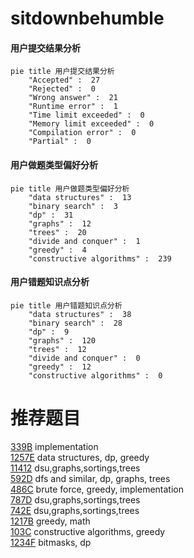 # sitdownbehumble

<!-- tabs:start -->



#### **用户提交结果分析**

```mermaid
pie title 用户提交结果分析
    "Accepted" :  27
    "Rejected" :  0
    "Wrong answer" :  21
    "Runtime error" :  1
    "Time limit exceeded" :  0
    "Memory limit exceeded" :  0
    "Compilation error" :  0
    "Partial" :  0
```

#### **用户做题类型偏好分析**

```mermaid
pie title 用户做题类型偏好分析
    "data structures" :  13
    "binary search" :  3
    "dp" :  31
    "graphs" :  12
    "trees" :  20
    "divide and conquer" :  1
    "greedy" :  4
    "constructive algorithms" :  239
```
#### **用户错题知识点分析**

```mermaid
pie title 用户错题知识点分析
    "data structures" :  38
    "binary search" :  28
    "dp" :  9
    "graphs" :  120
    "trees" :  12
    "divide and conquer" :  0
    "greedy" :  12
    "constructive algorithms" :  0
```



<!-- tabs:end -->
# 推荐题目
[339B](https://codeforces.com/contest/339/problem/B)		implementation		  
[1257E](https://codeforces.com/contest/1257/problem/E)		data structures,
                        dp,
                        greedy		  
[11412](https://codeforces.com/contest/1141/problem/2)		dsu,graphs,sortings,trees		  
[592D](https://codeforces.com/contest/592/problem/D)		dfs and similar,
                        dp,
                        graphs,
                        trees		  
[486C](https://codeforces.com/contest/486/problem/C)		brute force,
                        greedy,
                        implementation		  
[787D](https://codeforces.com/contest/787/problem/D)		dsu,graphs,sortings,trees		  
[742E](https://codeforces.com/contest/742/problem/E)		dsu,graphs,sortings,trees		  
[1217B](https://codeforces.com/contest/1217/problem/B)		greedy,
                        math		  
[103C](https://codeforces.com/contest/103/problem/C)		constructive algorithms,
                        greedy		  
[1234F](https://codeforces.com/contest/1234/problem/F)		bitmasks,
                        dp		  
